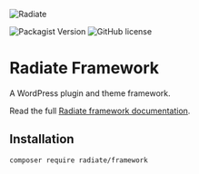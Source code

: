 ![Radiate](https://radiate-framework.github.io/social-preview.png)

![Packagist Version](https://img.shields.io/packagist/v/radiate/framework?style=flat-square)
![GitHub license](https://img.shields.io/github/license/BenRutlandWeb/radiate-framework?style=flat-square)

# Radiate Framework

A WordPress plugin and theme framework.

Read the full [Radiate framework documentation](https://radiate-framework.github.io/).

## Installation

```bash
composer require radiate/framework
```
